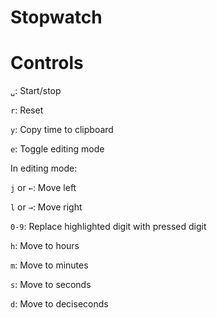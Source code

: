 # Stopwatch
# Controls

`␣`: Start/stop

`r`: Reset

`y`: Copy time to clipboard

`e`: Toggle editing mode

In editing mode:

`j` or `←`: Move left

`l` or `→`: Move right

`0-9`: Replace highlighted digit with pressed digit

`h`: Move to hours

`m`: Move to minutes

`s`: Move to seconds

`d`: Move to deciseconds
